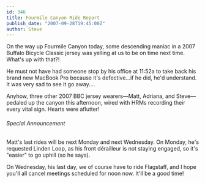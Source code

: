 ```yaml
---
id: 346
title: Fourmile Canyon Ride Report
publish_date: "2007-09-28T19:45:00Z"
author: Steve
---
```

On the way up Fourmile Canyon today, some descending maniac in a 2007 Buffalo Bicycle Classic jersey was yelling at us to be on time next time. What's up with that?!

He must not have had someone stop by his office at 11:52a to take back his brand new MacBook Pro because it's defective...if he did, he'd understand. It was very sad to see it go away....

Anyhow, three other 2007 BBC jersey wearers—Matt, Adriana, and Steve—pedaled up the canyon this afternoon, wired with HRMs recording their every vital sign. Hearts were aflutter!

###### Special Announcement

Matt's last rides will be next Monday and next Wednesday. On Monday, he's requested Linden Loop, as his front dérailleur is not staying engaged, so it's "easier" to go uphill (so he says).

On Wednesday, his last day, we of course have to ride Flagstaff, and I hope you'll all cancel meetings scheduled for noon now. It'll be a good time!

